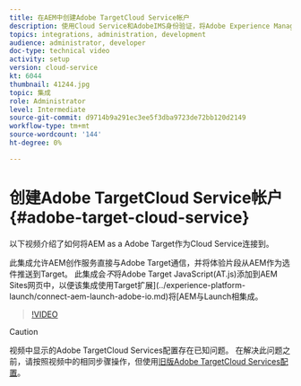 ```yaml
---
title: 在AEM中创建Adobe TargetCloud Service帐户
description: 使用Cloud Service和AdobeIMS身份验证，将Adobe Experience Manager作为Cloud Service与Adobe Target集成。
topics: integrations, administration, development
audience: administrator, developer
doc-type: technical video
activity: setup
version: cloud-service
kt: 6044
thumbnail: 41244.jpg
topic: 集成
role: Administrator
level: Intermediate
source-git-commit: d9714b9a291ec3ee5f3dba9723de72bb120d2149
workflow-type: tm+mt
source-wordcount: '144'
ht-degree: 0%

---
```



# 创建Adobe TargetCloud Service帐户{#adobe-target-cloud-service}

以下视频介绍了如何将AEM as a Adobe Target作为Cloud Service连接到。

此集成允许AEM创作服务直接与Adobe Target通信，并将体验片段从AEM作为选件推送到Target。  此集成会&#x200B;*不*&#x200B;将Adobe Target JavaScript(AT.js)添加到AEM Sites网页中，以便该集成使用Target扩展](../experience-platform-launch/connect-aem-launch-adobe-io.md)将[AEM与Launch相集成。

>[!VIDEO](https://video.tv.adobe.com/v/41244?quality=12&learn=on)

>[!CAUTION]
>
>视频中显示的Adobe TargetCloud Services配置存在已知问题。 在解决此问题之前，请按照视频中的相同步骤操作，但使用[旧版Adobe TargetCloud Services配置](https://docs.adobe.com/content/help/en/experience-manager-learn/aem-target-tutorial/aem-target-implementation/using-aem-cloud-services.html)。

